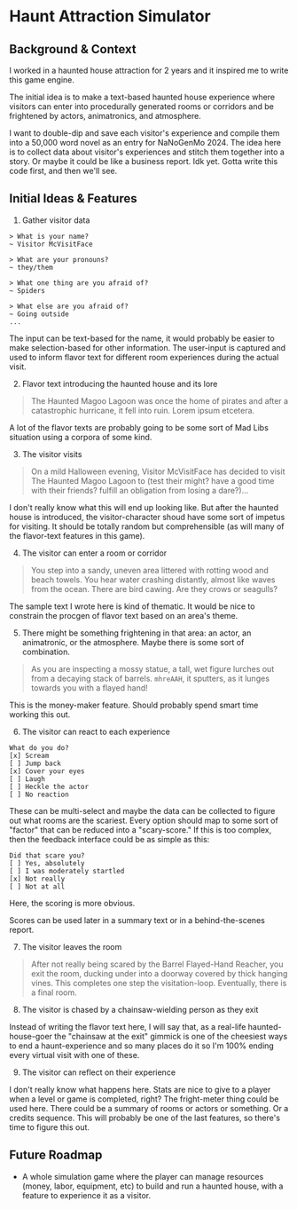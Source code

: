 # Haunt Attraction Simulator

## Background & Context

I worked in a haunted house attraction for 2 years and it inspired me to write this game engine.

The initial idea is to make a text-based haunted house experience where visitors can enter into procedurally generated rooms or corridors and be frightened by actors, animatronics, and atmosphere.

I want to double-dip and save each visitor's experience and compile them into a 50,000 word novel as an entry for NaNoGenMo 2024. The idea here is to collect data about visitor's experiences and stitch them together into a story. Or maybe it could be like a business report. Idk yet. Gotta write this code first, and then we'll see.

## Initial Ideas & Features

1. Gather visitor data
```
> What is your name?
~ Visitor McVisitFace

> What are your pronouns?
~ they/them

> What one thing are you afraid of?
~ Spiders

> What else are you afraid of?
~ Going outside
...
```

The input can be text-based for the name, it would probably be easier to make selection-based for other information. The user-input is captured and used to inform flavor text for different room experiences during the actual visit.

2. Flavor text introducing the haunted house and its lore

> The Haunted Magoo Lagoon was once the home of pirates and after a catastrophic hurricane, it fell into ruin. Lorem ipsum etcetera.

A lot of the flavor texts are probably going to be some sort of Mad Libs situation using a corpora of some kind.

3. The visitor visits

> On a mild Halloween evening, Visitor McVisitFace has decided to visit The Haunted Magoo Lagoon to (test their might? have a good time with their friends? fulfill an obligation from losing a dare?)...

I don't really know what this will end up looking like. But after the haunted house is introduced, the visitor-character shoud have some sort of impetus for visiting. It should be totally random but comprehensible (as will many of the flavor-text features in this game).

4. The visitor can enter a room or corridor

> You step into a sandy, uneven area littered with rotting wood and beach towels. You hear water crashing distantly, almost like waves from the ocean. There are bird cawing. Are they crows or seagulls?

The sample text I wrote here is kind of thematic. It would be nice to constrain the procgen of flavor text based on an area's theme.

5. There might be something frightening in that area: an actor, an animatronic, or the atmosphere. Maybe there is some sort of combination.

> As you are inspecting a mossy statue, a tall, wet figure lurches out from a decaying stack of barrels. `mhreAAH`, it sputters, as it lunges towards you with a flayed hand!

This is the money-maker feature. Should probably spend smart time working this out.

6. The visitor can react to each experience

```
What do you do?
[x] Scream
[ ] Jump back
[x] Cover your eyes
[ ] Laugh
[ ] Heckle the actor
[ ] No reaction
```
These can be multi-select and maybe the data can be collected to figure out what rooms are the scariest. Every option should map to some sort of "factor" that can be reduced into a "scary-score." If this is too complex, then the feedback interface could be as simple as this:

```
Did that scare you?
[ ] Yes, absolutely
[ ] I was moderately startled
[x] Not really
[ ] Not at all
```
Here, the scoring is more obvious.

Scores can be used later in a summary text or in a behind-the-scenes report.

7. The visitor leaves the room

> After not really being scared by the Barrel Flayed-Hand Reacher, you exit the room, ducking under into a doorway covered by thick hanging vines.
This completes one step the visitation-loop. Eventually, there is a final room.

8. The visitor is chased by a chainsaw-wielding person as they exit

Instead of writing the flavor text here, I will say that, as a real-life haunted-house-goer the "chainsaw at the exit" gimmick is one of the cheesiest ways to end a haunt-experience and so many places do it so I'm 100% ending every virtual visit with one of these.

9. The visitor can reflect on their experience

I don't really know what happens here. Stats are nice to give to a player when a level or game is completed, right? The fright-meter thing could be used here. There could be a summary of rooms or actors or something. Or a credits sequence. This will probably be one of the last features, so there's time to figure this out.


## Future Roadmap

- A whole simulation game where the player can manage resources (money, labor, equipment, etc) to build and run a haunted house, with a feature to experience it as a visitor.
